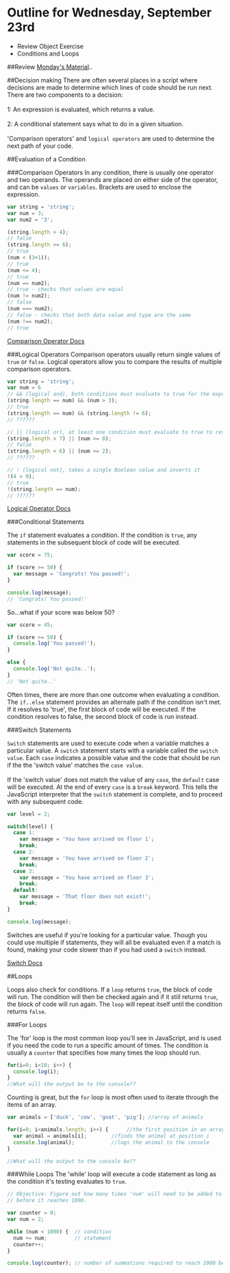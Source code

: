 # Outline for Wednesday, September 23rd
- Review Object Exercise
- Conditions and Loops

##Review
[Monday's Material](https://github.com/calebatwood/Week2_Monday)..


##Decision making
There are often several places in a script where decisions are made to determine which lines of code should be run next. There are two components to a decision:
<br>
<br>
1: An expression is evaluated, which returns a value.
<br>
<br>
2: A conditional statement says what to do in a given situation.
<br>
<br>
'Comparison operators' and `logical operators` are used to determine the next path of your code.

##Evaluation of a Condition

###Comparison Operators
In any condition, there is usually one operator and two operands. The operands are placed on either side of the operator, and can be `values` or `variables`. Brackets are used to enclose the expression.
```javascript
var string = 'string';
var num = 3;
var num2 = '3';

(string.length > 4);
// false
(string.length >= 6);
// true
(num < (3+1));
// true
(num <= 4);
// true
(num == num2);
// true - checks that values are equal
(num != num2);
// false
(num === num2);
// false - checks that both data value and type are the same
(num !== num2);
// true
```
[Comparison Operator Docs](git@github.com:calebatwood/Week2_Wednesday.git)

###Logical Operators
Comparison operators usually return single values of `true` or `false`. Logical operators allow you to compare the results of multiple comparison operators.
```javascript
var string = 'string';
var num = 6
// && (logical and), both conditions must evaluate to true for the expression to return true
(string.length == num) && (num > 3);
// true
(string.length == num) && (string.length != 6);
// ??????

// || (logical or), at least one condition must evaluate to true to return true
(string.length > 7) || (num >= 8);
// false
(string.length < 6) || (num >= 2);
// ??????

// ! (logical not), takes a single Boolean value and inverts it
!(4 > 9);
// true
!(string.length == num);
// ??????
```
[Logical Operator Docs](https://developer.mozilla.org/en-US/docs/Web/JavaScript/Guide/Expressions_and_Operators#Logical_operators)

###Conditional Statements

The `if` statement evaluates a condition. If the condition is `true`, any statements in the subsequent block of code will be executed.
```javascript
var score = 75;

if (score >= 50) {
  var message = 'Congrats! You passed!';
}

console.log(message);
// 'Congrats! You passed!'
```
So...what if your score was below 50?
```javascript
var score = 45;

if (score >= 50) {
  console.log('You passed!');
}

else {
  console.log('Not quite..');
}
// 'Not quite..'
```
Often times, there are more than one outcome when evaluating a condition. The `if..else` statement provides an alternate path if the condition isn't met. If it resolves to 'true', the first block of code will be executed. If the condition resolves to false, the second block of code is run instead.

###Switch Statements

`Switch` statements are used to execute code when a variable matches a particular value. A `switch` statement starts with a variable called the `switch value`. Each `case` indicates a possible value and the code that should be run if the the 'switch value' matches the `case value`.
<br>
<br>
If the 'switch value' does not match the value of any `case`, the `default` case will be executed. At the end of every `case` is a `break` keyword. This tells the JavaScript interpreter that the `switch` statement is complete, and to proceed with any subsequent code.
```javascript
var level = 2;

switch(level) {
  case 1:
    var message = 'You have arrived on floor 1';
    break;
  case 2:
    var message = 'You have arrived on floor 2';
    break;
  case 3:
    var message = 'You have arrived on floor 3';
    break;
  default:
    var message = 'That floor does not exist!';
    break;
}

console.log(message);
```

Switches are useful if you're looking for a particular value. Though you could use multiple if statements, they will all be evaluated even if a match is found, making your code slower than if you had used a `switch` instead.

[Switch Docs](https://developer.mozilla.org/en-US/docs/Web/JavaScript/Reference/Statements/switch)

##Loops

Loops also check for conditions. If a `loop` returns `true`, the block of code will run. The condition will then be checked again and if it still returns `true`, the block of code will run again. The `loop` will repeat itself until the condition returns `false`.

###For Loops

The 'for' loop is the most common loop you'll see in JavaScript, and is used if you need the code to run a specific amount of times. The condition is usually a `counter` that specifies how many times the loop should run.

```javascript
for(i=0; i<10; i++) {
  console.log(i);
}
//What will the output be to the console??
```
Counting is great, but the `for` loop is most often used to iterate through the items of an array.
```javascript
var animals = ['duck', 'cow', 'goat', 'pig']; //array of animals

for(i=0; i<animals.length; i++) {      //the first position in an array is 0 so we set i equal to it
  var animal = animals[i];        //finds the animal at position i
  console.log(animal);            //logs the animal to the console
}

//What will the output to the console be??
```

###While Loops
The 'while' loop will execute a code statement as long as the condition it's testing evaluates to `true`.
```javascript
// Objective: Figure out how many times 'num' will need to be added to itself
// before it reaches 1000.

var counter = 0;
var num = 2;

while (num < 1000) {  // condition
  num += num;         // statement
  counter++;
}

console.log(counter); // number of summations required to reach 1000 beginning at 2.

```
